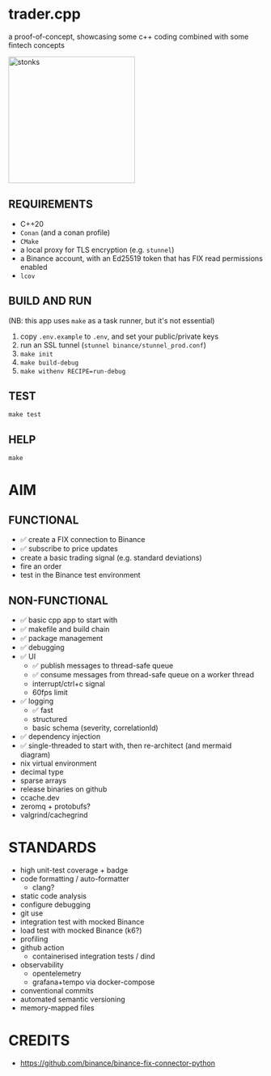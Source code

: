 # trader.cpp
a proof-of-concept, showcasing some c++ coding combined with some fintech concepts

<img src="https://static.wikia.nocookie.net/surrealmemes/images/8/80/2f0.png"
	alt="stonks"
	width="250" />

## REQUIREMENTS
- C++20
- `Conan` (and a conan profile)
- `CMake`
- a local proxy for TLS encryption (e.g. `stunnel`)
- a Binance account, with an Ed25519 token that has FIX read permissions enabled 
- `lcov`

## BUILD AND RUN
(NB: this app uses `make` as a task runner, but it's not essential)
1. copy `.env.example` to `.env`, and set your public/private keys
2. run an SSL tunnel (`stunnel binance/stunnel_prod.conf`)
3. `make init`
4. `make build-debug`
5. `make withenv RECIPE=run-debug`

## TEST
`make test`

## HELP
`make`


# AIM

## FUNCTIONAL
- ✅ create a FIX connection to Binance
- ✅ subscribe to price updates
- create a basic trading signal (e.g. standard deviations)
- fire an order
- test in the Binance test environment


## NON-FUNCTIONAL
- ✅ basic cpp app to start with
- ✅ makefile and build chain
- ✅ package management
- ✅ debugging
- ✅ UI
  - ✅ publish messages to thread-safe queue
  - ✅ consume messages from thread-safe queue on a worker thread
  - interrupt/ctrl+c signal
  - 60fps limit
- ✅ logging
    - ✅ fast
    - structured
    - basic schema (severity, correlationId)
- ✅ dependency injection
- ✅ single-threaded to start with, then re-architect (and mermaid diagram)
- nix virtual environment
- decimal type
- sparse arrays
- release binaries on github
- ccache.dev
- zeromq + protobufs?
- valgrind/cachegrind

# STANDARDS
- high unit-test coverage + badge
- code formatting / auto-formatter
  - clang?
- static code analysis
- configure debugging 
- git use
- integration test with mocked Binance
- load test with mocked Binance (k6?)
- profiling
- github action
    - containerised integration tests / dind
- observability
    - opentelemetry
    - grafana+tempo via docker-compose
- conventional commits
- automated semantic versioning
- memory-mapped files

# CREDITS
- https://github.com/binance/binance-fix-connector-python
